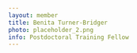 ```yaml
---
layout: member
title: Benita Turner-Bridger
photo: placeholder_2.png
info: Postdoctoral Training Fellow
---
```

